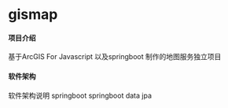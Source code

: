 # gismap

#### 项目介绍
基于ArcGIS For Javascript 以及springboot 制作的地图服务独立项目

#### 软件架构
软件架构说明
springboot
springboot data jpa